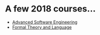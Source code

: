 # A few 2018 courses...
* [Advanced Software Engineering](courses/ase/)
* [Formal Theory and Language](courses/ftl/)
